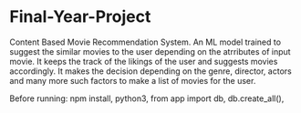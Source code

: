 # Final-Year-Project

Content Based Movie Recommendation System.
An ML model trained to suggest the similar movies to the user depending on the atrributes of input movie.
It keeps the track of the likings of the user and suggests 
movies accordingly. 
It makes the decision depending on the genre, director, actors and many more such factors to make a list of movies for the user.













Before running:
npm install,
python3,
from app import db,
db.create_all(),
